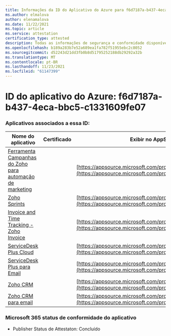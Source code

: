```yaml
---
title: Informações da ID do Aplicativo do Azure para f6d7187a-b437-4eca-bbc5-c1331609fe07
ms.author: elmalova
author: elenamalova
ms.date: 11/22/2021
ms.topic: article
ms.service: attestation
certification_type: attested
description: Todas as informações de segurança e conformidade disponíveis para f6d7187a-b437-4eca-bbc5-c1331609fe07.
ms.openlocfilehash: b189a283b7e52a689ea1fa782f51955ebc2c8052
ms.sourcegitcommit: d52243d21dd3fb0b8d51795252188db29292a32b
ms.translationtype: MT
ms.contentlocale: pt-BR
ms.lasthandoff: 11/23/2021
ms.locfileid: "61147399"
---
```

# <a name="azure-app-id-f6d7187a-b437-4eca-bbc5-c1331609fe07"></a>ID do aplicativo do Azure: f6d7187a-b437-4eca-bbc5-c1331609fe07


### <a name="apps-associated-with-this-id"></a>Aplicativos associados a essa ID:
| **Nome do aplicativo** | **Certificado** | **Exibir no AppSource** |
|--------------|---------------|-----------------------|
| [Ferramenta Campanhas do Zoho para automação de marketing](https://docs.microsoft.com/microsoft-365-app-certification/forward/WA104380835) |  | [https://appsource.microsoft.com/product/office/WA104380835](https://appsource.microsoft.com/product/office/WA104380835) |
| [Zoho Sprints](https://docs.microsoft.com/microsoft-365-app-certification/forward/WA200000188) |  | [https://appsource.microsoft.com/product/office/WA200000188](https://appsource.microsoft.com/product/office/WA200000188) |
| [Invoice and Time Tracking - Zoho Invoice](https://docs.microsoft.com/microsoft-365-app-certification/forward/WA104381067) |  | [https://appsource.microsoft.com/product/office/WA104381067](https://appsource.microsoft.com/product/office/WA104381067) |
| [ServiceDesk Plus Cloud](https://docs.microsoft.com/microsoft-365-app-certification/forward/WA200000037) |  | [https://appsource.microsoft.com/product/office/WA200000037](https://appsource.microsoft.com/product/office/WA200000037) |
| [ServiceDesk Plus para Email](https://docs.microsoft.com/microsoft-365-app-certification/forward/WA104381518) |  | [https://appsource.microsoft.com/product/office/WA104381518](https://appsource.microsoft.com/product/office/WA104381518) |
| [Zoho CRM](https://docs.microsoft.com/microsoft-365-app-certification/forward/WA104382094) |  | [https://appsource.microsoft.com/product/office/WA104382094](https://appsource.microsoft.com/product/office/WA104382094) |
| [Zoho CRM para email](https://docs.microsoft.com/microsoft-365-app-certification/forward/WA104379468) |  | [https://appsource.microsoft.com/product/office/WA104379468](https://appsource.microsoft.com/product/office/WA104379468) |

### <a name="microsoft-365-app-compliance-status"></a>Microsoft 365 status de conformidade do aplicativo
- Publisher Status de Attestaton: Concluído
